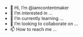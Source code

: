 - 👋 Hi, I’m @iamcontentmaker
- 👀 I’m interested in ...
- 🌱 I’m currently learning ...
- 💞️ I’m looking to collaborate on ...
- 📫 How to reach me ...

<!---
iamcontentmaker/iamcontentmaker is a ✨ special ✨ repository because its `README.md` (this file) appears on your GitHub profile.
You can click the Preview link to take a look at your changes.
--->

